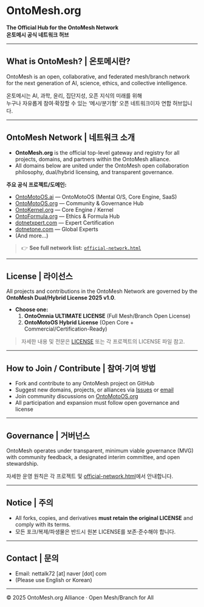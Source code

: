 # OntoMesh.org

**The Official Hub for the OntoMesh Network**  
**온토메시 공식 네트워크 허브**

---

## What is OntoMesh? | 온토메시란?

OntoMesh is an open, collaborative, and federated mesh/branch network for the next generation of AI, science, ethics, and collective intelligence.

온토메시는 AI, 과학, 윤리, 집단지성, 오픈 지식의 미래를 위해  
누구나 자유롭게 참여·확장할 수 있는 ‘메시/분기형’ 오픈 네트워크이자 연합 허브입니다.

---

## OntoMesh Network | 네트워크 소개

- **OntoMesh.org** is the official top-level gateway and registry for all projects, domains, and partners within the OntoMesh alliance.
- All domains below are united under the OntoMesh open collaboration philosophy, dual/hybrid licensing, and transparent governance.

**주요 공식 프로젝트/도메인:**  
- [OntoMotoOS.ai](https://ontomotoos.ai) — OntoMotoOS (Mental O/S, Core Engine, SaaS)  
- [OntoMotoOS.org](https://ontomotoos.org) — Community & Governance Hub  
- [OntoKernel.org](https://ontokernel.org) — Core Engine / Kernel  
- [OntoFormula.org](https://ontoformula.org) — Ethics & Formula Hub  
- [dotnetxpert.com](https://dotnetxpert.com) — Expert Certification  
- [dotnetone.com](https://dotnetone.com) — Global Experts  
- (And more...)

> 👉 **See full network list:** [`official-network.html`](https://ontomesh.org/official-network.html)

---

## License | 라이선스

All projects and contributions in the OntoMesh Network are governed by the  
**OntoMesh Dual/Hybrid License 2025 v1.0**.

- **Choose one:**  
  1. **OntoOmnia ULTIMATE LICENSE** (Full Mesh/Branch Open License)  
  2. **OntoMotoOS Hybrid License** (Open Core + Commercial/Certification-Ready)

> 자세한 내용 및 전문은 [LICENSE](./LICENSE) 또는 각 프로젝트의 LICENSE 파일 참고.

---

## How to Join / Contribute | 참여·기여 방법

- Fork and contribute to any OntoMesh project on GitHub
- Suggest new domains, projects, or alliances via [Issues](https://github.com/nettalk72/OntoMesh.org/issues) or [email](mailto:nettalk72@naver.com)
- Join community discussions on [OntoMotoOS.org](https://ontomotoos.org)
- All participation and expansion must follow open governance and license

---

## Governance | 거버넌스

OntoMesh operates under transparent, minimum viable governance (MVG)  
with community feedback, a designated interim committee, and open stewardship.

자세한 운영 원칙은 각 프로젝트 및 [official-network.html](https://ontomesh.org/official-network.html)에서 안내합니다.

---

## Notice | 주의

- All forks, copies, and derivatives **must retain the original LICENSE** and comply with its terms.
- 모든 포크/복제/파생물은 반드시 원본 LICENSE를 보존·준수해야 합니다.

---

## Contact | 문의

- Email: nettalk72 [at] naver [dot] com
- (Please use English or Korean)

---

&copy; 2025 OntoMesh.org Alliance · Open Mesh/Branch for All

